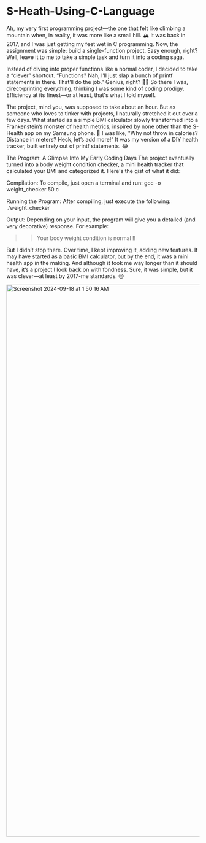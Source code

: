 # S-Heath-Using-C-Language
Ah, my very first programming project—the one that felt like climbing a mountain when, in reality, it was more like a small hill. 🏔️ It was back in 2017, and I was just getting my feet wet in C programming. Now, the assignment was simple: build a single-function project. Easy enough, right? Well, leave it to me to take a simple task and turn it into a coding saga.

Instead of diving into proper functions like a normal coder, I decided to take a “clever” shortcut. “Functions? Nah, I’ll just slap a bunch of printf statements in there. That’ll do the job.” Genius, right? 🤦‍♂️ So there I was, direct-printing everything, thinking I was some kind of coding prodigy. Efficiency at its finest—or at least, that's what I told myself.

The project, mind you, was supposed to take about an hour. But as someone who loves to tinker with projects, I naturally stretched it out over a few days. What started as a simple BMI calculator slowly transformed into a Frankenstein’s monster of health metrics, inspired by none other than the S-Health app on my Samsung phone. 📱 I was like, "Why not throw in calories? Distance in meters? Heck, let’s add more!” It was my version of a DIY health tracker, built entirely out of printf statements. 😂

The Program: A Glimpse Into My Early Coding Days
The project eventually turned into a body weight condition checker, a mini health tracker that calculated your BMI and categorized it. Here's the gist of what it did:

Compilation: To compile, just open a terminal and run:
gcc -o weight_checker 50.c

Running the Program: After compiling, just execute the following:
./weight_checker

Output: Depending on your input, the program will give you a detailed (and very decorative) response. For example:
>>Your body weight condition is normal !!

But I didn’t stop there. Over time, I kept improving it, adding new features. It may have started as a basic BMI calculator, but by the end, it was a mini health app in the making. And although it took me way longer than it should have, it’s a project I look back on with fondness. Sure, it was simple, but it was clever—at least by 2017-me standards. 😜

<img width="1440" alt="Screenshot 2024-09-18 at 1 50 16 AM" src="https://github.com/user-attachments/assets/e904fcfe-6781-4722-b049-3717ffb4feb8">
